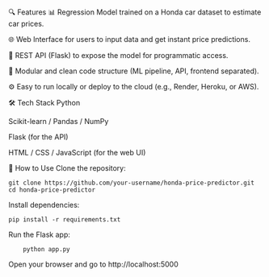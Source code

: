 🔍 Features
📊 Regression Model trained on a Honda car dataset to estimate car prices.

🌐 Web Interface for users to input data and get instant price predictions.

🧪 REST API (Flask) to expose the model for programmatic access.

📁 Modular and clean code structure (ML pipeline, API, frontend separated).

⚙️ Easy to run locally or deploy to the cloud (e.g., Render, Heroku, or AWS).

🛠️ Tech Stack
Python

Scikit-learn / Pandas / NumPy

Flask (for the API)

HTML / CSS / JavaScript (for the web UI)

🚀 How to Use
Clone the repository:

    git clone https://github.com/your-username/honda-price-predictor.git
    cd honda-price-predictor
Install dependencies:

    pip install -r requirements.txt

Run the Flask app:

        
        python app.py
Open your browser and go to http://localhost:5000

